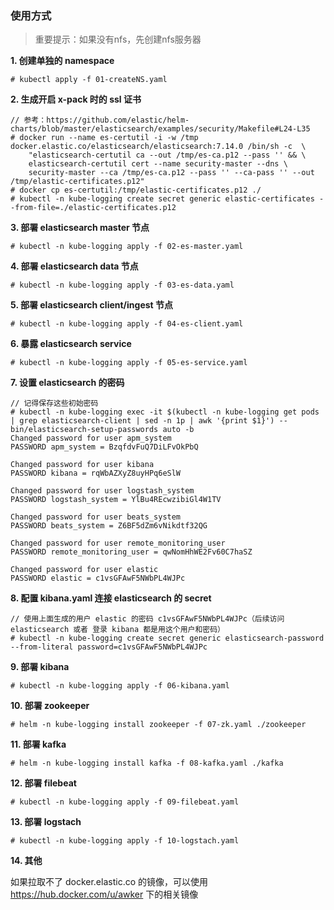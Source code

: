 ### 使用方式


> 重要提示：如果没有nfs，先创建nfs服务器

**1. 创建单独的 namespace**
```
# kubectl apply -f 01-createNS.yaml
```

**2. 生成开启 x-pack 时的 ssl 证书**
```
// 参考：https://github.com/elastic/helm-charts/blob/master/elasticsearch/examples/security/Makefile#L24-L35
# docker run --name es-certutil -i -w /tmp docker.elastic.co/elasticsearch/elasticsearch:7.14.0 /bin/sh -c  \
    "elasticsearch-certutil ca --out /tmp/es-ca.p12 --pass '' && \
    elasticsearch-certutil cert --name security-master --dns \
    security-master --ca /tmp/es-ca.p12 --pass '' --ca-pass '' --out /tmp/elastic-certificates.p12"
# docker cp es-certutil:/tmp/elastic-certificates.p12 ./
# kubectl -n kube-logging create secret generic elastic-certificates --from-file=./elastic-certificates.p12
```


**3. 部署 elasticsearch master 节点**
```
# kubectl -n kube-logging apply -f 02-es-master.yaml
```

**4. 部署 elasticsearch data 节点**
```
# kubectl -n kube-logging apply -f 03-es-data.yaml
```

**5. 部署 elasticsearch client/ingest 节点**
```
# kubectl -n kube-logging apply -f 04-es-client.yaml
```

**6. 暴露 elasticsearch service**
```
# kubectl -n kube-logging apply -f 05-es-service.yaml
```

**7. 设置 elasticsearch 的密码**
```
// 记得保存这些初始密码
# kubectl -n kube-logging exec -it $(kubectl -n kube-logging get pods | grep elasticsearch-client | sed -n 1p | awk '{print $1}') -- bin/elasticsearch-setup-passwords auto -b
Changed password for user apm_system
PASSWORD apm_system = BzqfdvFuQ7DiLFvOkPbQ

Changed password for user kibana
PASSWORD kibana = rqWbAZXyZ8uyHPq6eSlW

Changed password for user logstash_system
PASSWORD logstash_system = YlBu4REcwzibiGl4W1TV

Changed password for user beats_system
PASSWORD beats_system = Z6BF5dZm6vNikdtf32QG

Changed password for user remote_monitoring_user
PASSWORD remote_monitoring_user = qwNomHhWE2Fv60C7haSZ

Changed password for user elastic
PASSWORD elastic = c1vsGFAwF5NWbPL4WJPc
```

**8. 配置 kibana.yaml 连接 elasticsearch 的 secret**
```
// 使用上面生成的用户 elastic 的密码 c1vsGFAwF5NWbPL4WJPc（后续访问 elasticsearch 或者 登录 kibana 都是用这个用户和密码）
# kubectl -n kube-logging create secret generic elasticsearch-password --from-literal password=c1vsGFAwF5NWbPL4WJPc 
```

**9. 部署 kibana**
```
# kubectl -n kube-logging apply -f 06-kibana.yaml
```

**10. 部署 zookeeper**
```
# helm -n kube-logging install zookeeper -f 07-zk.yaml ./zookeeper
```

**11. 部署 kafka**
```
# helm -n kube-logging install kafka -f 08-kafka.yaml ./kafka
```

**12. 部署 filebeat**
```
# kubectl -n kube-logging apply -f 09-filebeat.yaml
```

**13. 部署 logstach**
```
# kubectl -n kube-logging apply -f 10-logstach.yaml
```

**14. 其他**

如果拉取不了 docker.elastic.co 的镜像，可以使用 https://hub.docker.com/u/awker 下的相关镜像
